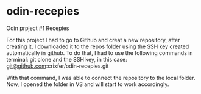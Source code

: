 # odin-recepies
Odin prpject #1 Recepies

For this project I had to go to Github and creat a new repository, after creating it, I downloaded it
to the repos folder using the SSH key created automatically in github. To do that, I had to use the following
commands in terminal: git clone and the SSH key, in this case: git@github.com:crixfer/odin-recepies.git

With that command, I was able to connect the repository to the local folder. Now, I opened the folder in VS and 
will start to work accordingly.